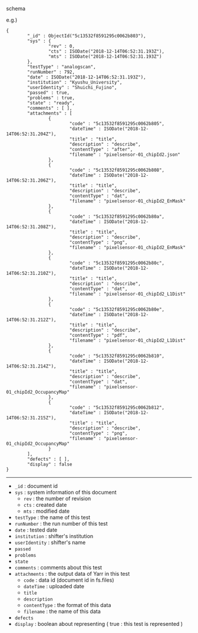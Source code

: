 schema

e.g.)
```
{
        "_id" : ObjectId("5c13532f8591295c0062b803"),
        "sys" : {
                "rev" : 0,
                "cts" : ISODate("2018-12-14T06:52:31.193Z"),
                "mts" : ISODate("2018-12-14T06:52:31.193Z")
        },
        "testType" : "analogscan",
        "runNumber" : 792,
        "date" : ISODate("2018-12-14T06:52:31.193Z"),
        "institution" : "Kyushu_University",
        "userIdentity" : "Shuichi_Fujino",
        "passed" : true,
        "problems" : true,
        "state" : "ready",
        "comments" : [ ],
        "attachments" : [
                {
                        "code" : "5c13532f8591295c0062b805",
                        "dateTime" : ISODate("2018-12-14T06:52:31.204Z"),
                        "title" : "title",
                        "description" : "describe",
                        "contentType" : "after",
                        "filename" : "pixelsensor-01_chipId2.json"
                },
                {
                        "code" : "5c13532f8591295c0062b808",
                        "dateTime" : ISODate("2018-12-14T06:52:31.206Z"),
                        "title" : "title",
                        "description" : "describe",
                        "contentType" : "dat",
                        "filename" : "pixelsensor-01_chipId2_EnMask"
                },
                {
                        "code" : "5c13532f8591295c0062b80a",
                        "dateTime" : ISODate("2018-12-14T06:52:31.208Z"),
                        "title" : "title",
                        "description" : "describe",
                        "contentType" : "png",
                        "filename" : "pixelsensor-01_chipId2_EnMask"
                },
                {
                        "code" : "5c13532f8591295c0062b80c",
                        "dateTime" : ISODate("2018-12-14T06:52:31.210Z"),
                        "title" : "title",
                        "description" : "describe",
                        "contentType" : "dat",
                        "filename" : "pixelsensor-01_chipId2_L1Dist"
                },
                {
                        "code" : "5c13532f8591295c0062b80e",
                        "dateTime" : ISODate("2018-12-14T06:52:31.212Z"),
                        "title" : "title",
                        "description" : "describe",
                        "contentType" : "pdf",
                        "filename" : "pixelsensor-01_chipId2_L1Dist"
                },
                {
                        "code" : "5c13532f8591295c0062b810",
                        "dateTime" : ISODate("2018-12-14T06:52:31.214Z"),
                        "title" : "title",
                        "description" : "describe",
                        "contentType" : "dat",
                        "filename" : "pixelsensor-01_chipId2_OccupancyMap"
                },
                {
                        "code" : "5c13532f8591295c0062b812",
                        "dateTime" : ISODate("2018-12-14T06:52:31.215Z"),
                        "title" : "title",
                        "description" : "describe",
                        "contentType" : "png",
                        "filename" : "pixelsensor-01_chipId2_OccupancyMap"
                }
        ],
        "defects" : [ ],
        "display" : false
}
```

---

* `_id` : document id
* `sys` : system information of this document
  * `rev` : the number of revision
  * `cts` : created date
  * `mts` : modified date
* `testType` : the name of this test
* `runNumber` : the run number of this test
* `date` : tested date
* `institution` : shifter's institution
* `userIdentity` : shifter's name
* `passed`
* `problems`
* `state`
* `comments` : comments about this test
* `attachments` : the output data of Yarr in this test
  * `code` : data id (document id in fs.files)
  * `dateTime` : uploaded date
  * `title`
  * `description`
  * `contentType` : the format of this data
  * `filename` : the name of this data
* `defects`
* `display` : boolean about representing ( true : this test is represented )